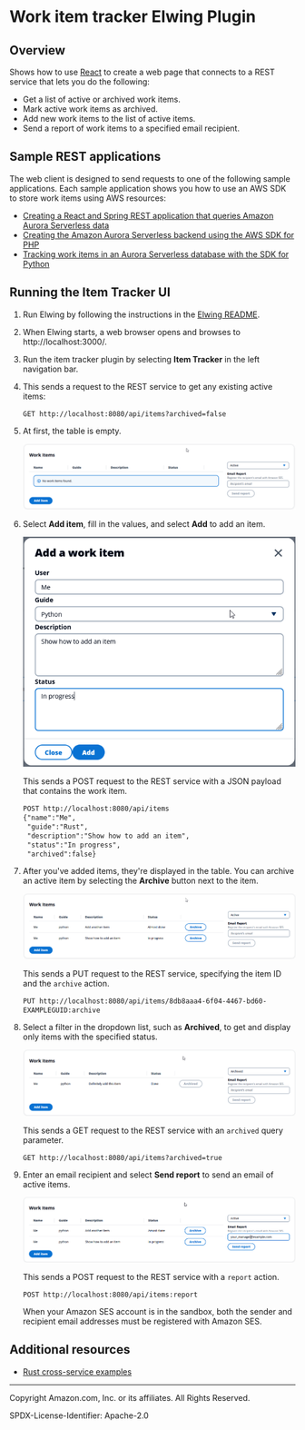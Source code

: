 # Work item tracker Elwing Plugin

## Overview

Shows how to use [React](https://reactjs.org/) to create a web page that connects to a REST service that lets you do the following:

- Get a list of active or archived work items.
- Mark active work items as archived.
- Add new work items to the list of active items.
- Send a report of work items to a specified email recipient.

## Sample REST applications

The web client is designed to send requests to one of the following sample applications.
Each sample application shows you how to use an AWS SDK to store work items using AWS
resources:

- [Creating a React and Spring REST application that queries Amazon Aurora Serverless data](/javav2/usecases/Creating_Spring_RDS_%20Rest)
- [Creating the Amazon Aurora Serverless backend using the AWS SDK for PHP](/php/cross_service/aurora_item_tracker)
- [Tracking work items in an Aurora Serverless database with the SDK for Python](/python/cross_service/aurora_item_tracker)

## Running the Item Tracker UI

1.  Run Elwing by following the instructions in the [Elwing README](/resources/clients/react/elwing/README.md).
1.  When Elwing starts, a web browser opens and browses to http://localhost:3000/.
1.  Run the item tracker plugin by selecting **Item Tracker** in the left navigation bar.
1.  This sends a request to the REST service to get any existing active items:
    ```
    GET http://localhost:8080/api/items?archived=false
    ```
1.  At first, the table is empty.

    ![Work item tracker](images/item-tracker-start.png)

1.  Select **Add item**, fill in the values, and select **Add** to add an item.

    ![Add item](images/item-tracker-add-item.png)

    This sends a POST request to the REST service with a JSON payload that contains the
    work item.

    ```
    POST http://localhost:8080/api/items
    {"name":"Me",
     "guide":"Rust",
     "description":"Show how to add an item",
     "status":"In progress",
     "archived":false}
    ```

1.  After you've added items, they're displayed in the table. You can archive an active
    item by selecting the **Archive** button next to the item.

    ![Work item tracker with items](images/item-tracker-all-items.png)

    This sends a PUT request to the REST service, specifying the item ID and the
    `archive` action.

    ```
    PUT http://localhost:8080/api/items/8db8aaa4-6f04-4467-bd60-EXAMPLEGUID:archive
    ```

1.  Select a filter in the dropdown list, such as **Archived**, to get and display
    only items with the specified status.

    ![Work item tracker Archived items](images/item-tracker-archived-items.png)

    This sends a GET request to the REST service with an `archived` query parameter.

    ```
    GET http://localhost:8080/api/items?archived=true
    ```

1.  Enter an email recipient and select **Send report** to send an email of active items.

    ![Work item tracker send report](images/item-tracker-send-report.png)

    This sends a POST request to the REST service with a `report` action.

    ```
    POST http://localhost:8080/api/items:report
    ```

    When your Amazon SES account is in the sandbox, both the sender and recipient
    email addresses must be registered with Amazon SES.

## Additional resources

<!--
- [.NET cross-service examples](/dotnetv3/cross-service/README.md)
- [Go cross-service examples](/gov2/cross_service)
- [JavaScript cross-service examples](/javascriptv3/example_code/cross-services)
- [Java cross-service examples](/javav2/usecases)
- [Kotlin cross-service examples](/kotlin/usecases/Readme.md)
- [Python cross-service examples](/python/cross_service/README.md)
-->

- [Rust cross-service examples](/rust_dev_preview/cross_service/rest_ses/README.md)

---

Copyright Amazon.com, Inc. or its affiliates. All Rights Reserved.

SPDX-License-Identifier: Apache-2.0
